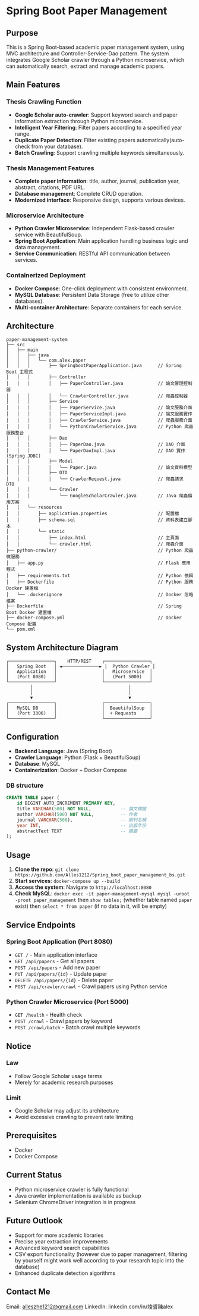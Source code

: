 # Spring Boot Paper Management
## Purpose
This is a Spring Boot-based academic paper management system, using MVC architecture and Controller-Service-Dao pattern. The system integrates Google Scholar crawler through a Python microservice, which can automatically search, extract and manage academic papers.

## Main Features
### Thesis Crawling Function
- **Google Scholar auto-crawler**: Support keyword search and paper information extraction through Python microservice.
- **Intelligent Year Filtering**: Filter papers according to a specified year range.
- **Duplicate Paper Detection**: Filter existing papers automatically(auto-check from your database).
- **Batch Crawling**: Support crawling multiple keywords simultaneously.

### Thesis Management Features
- **Complete paper information**: title, author, journal, publication year, abstract, citations, PDF URL.
- **Database management**: Complete CRUD operation.
- **Modernized interface**: Responsive design, supports various devices.

### Microservice Architecture
- **Python Crawler Microservice**: Independent Flask-based crawler service with BeautifulSoup.
- **Spring Boot Application**: Main application handling business logic and data management.
- **Service Communication**: RESTful API communication between services.

### Containerized Deployment
- **Docker Compose**: One-click deployment with consistent environment.
- **MySQL Database**: Persistent Data Storage (free to utilize other databases).
- **Multi-container Architecture**: Separate containers for each service.

## Architecture
```plaintext
paper-management-system
├── src
│   ├── main
│   │   ├── java
│   │   │   └── com.alex.paper
│   │   │       ├── SpringbootPaperApplication.java      // Spring Boot 主程式
│   │   │       ├── Controller
│   │   │       │   ├── PaperController.java             // 論文管理控制器
│   │   │       │   └── CrawlerController.java           // 爬蟲控制器
│   │   │       ├── Service
│   │   │       │   ├── PaperService.java                // 論文服務介面
│   │   │       │   ├── PaperServiceImpl.java            // 論文服務實作
│   │   │       │   ├── CrawlerService.java              // 爬蟲服務介面
│   │   │       │   └── PythonCrawlerService.java        // Python 爬蟲服務整合
│   │   │       ├── Dao
│   │   │       │   ├── PaperDao.java                    // DAO 介面
│   │   │       │   └── PaperDaoImpl.java                // DAO 實作 (Spring JDBC)
│   │   │       ├── Model
│   │   │       │   └── Paper.java                       // 論文資料模型
│   │   │       ├── DTO
│   │   │       │   └── CrawlerRequest.java              // 爬蟲請求 DTO
│   │   │       └── Crawler
│   │   │           └── GoogleScholarCrawler.java        // Java 爬蟲備用方案
│   │   └── resources
│   │       ├── application.properties                   // 配置檔
│   │       ├── schema.sql                               // 資料表建立腳本
│   │       └── static
│   │           ├── index.html                           // 主頁面
│   │           └── crawler.html                         // 爬蟲介面
├── python-crawler/                                      // Python 爬蟲微服務
│   ├── app.py                                           // Flask 應用程式
│   ├── requirements.txt                                 // Python 依賴
│   ├── Dockerfile                                       // Python 服務 Docker 建置檔
│   └── .dockerignore                                    // Docker 忽略檔案
├── Dockerfile                                           // Spring Boot Docker 建置檔
├── docker-compose.yml                                   // Docker Compose 配置
└── pom.xml
```

## System Architecture Diagram
```plaintext
┌─────────────────┐    HTTP/REST    ┌─────────────────┐
│   Spring Boot   │ ◄──────────────► │  Python Crawler │
│   Application   │                 │   Microservice  │
│   (Port 8080)   │                 │   (Port 5000)   │
└─────────────────┘                 └─────────────────┘
         │                                    │
         │                                    │
         ▼                                    ▼
┌─────────────────┐                 ┌─────────────────┐
│   MySQL DB      │                 │  BeautifulSoup  │
│   (Port 3306)   │                 │  + Requests     │
└─────────────────┘                 └─────────────────┘
```

## Configuration
- **Backend Language**: Java (Spring Boot)
- **Crawler Language**: Python (Flask + BeautifulSoup)
- **Database**: MySQL
- **Containerization**: Docker + Docker Compose

### DB structure
```sql
CREATE TABLE paper (
    id BIGINT AUTO_INCREMENT PRIMARY KEY,
    title VARCHAR(500) NOT NULL,           -- 論文標題
    author VARCHAR(500) NOT NULL,          -- 作者
    journal VARCHAR(500),                  -- 期刊名稱
    year INT,                              -- 出版年份
    abstractText TEXT                      -- 摘要
);
```

## Usage
1. **Clone the repo**: ```git clone https://github.com/Alles1212/Spring_boot_paper_management_bs.git```
2. **Start services**: ```docker-compose up --build```
3. **Access the system**: Navigate to ```http://localhost:8080```
4. **Check MySQL**: ```docker exec -it paper-management-mysql mysql -uroot -proot paper_management``` then ```show tables;``` (whether table named `paper` exist) then ```select * from paper``` (if no data in it, will be empty)

## Service Endpoints
### Spring Boot Application (Port 8080)
- `GET /` - Main application interface
- `GET /api/papers` - Get all papers
- `POST /api/papers` - Add new paper
- `PUT /api/papers/{id}` - Update paper
- `DELETE /api/papers/{id}` - Delete paper
- `POST /api/crawler/crawl` - Crawl papers using Python service

### Python Crawler Microservice (Port 5000)
- `GET /health` - Health check
- `POST /crawl` - Crawl papers by keyword
- `POST /crawl/batch` - Batch crawl multiple keywords

## Notice
### Law
- Follow Google Scholar usage terms
- Merely for academic research purposes

### Limit
- Google Scholar may adjust its architecture
- Avoid excessive crawling to prevent rate limiting

## Prerequisites
- Docker
- Docker Compose

## Current Status
- Python microservice crawler is fully functional
- Java crawler implementation is available as backup
- Selenium ChromeDriver integration is in progress

## Future Outlook
- Support for more academic libraries
- Precise year extraction improvements
- Advanced keyword search capabilities
- CSV export functionality (however due to paper management, filtering by yourself might work well according to your research topic into the database)
- Enhanced duplicate detection algorithms

## Contact Me
Email: alleszhe1212@gmail.com
LinkedIn: linkedin.com/in/竣哲陳alex

